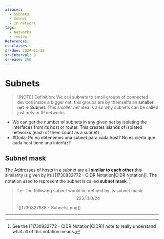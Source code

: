 ```yaml
---
aliases:
  - Subnets
  - Subnet
  - IP network
tags:
  - Networks
  - review
References: 
cssclasses:
sr-due: 2024-11-22
sr-interval: 3
sr-ease: 250
---
```

# Subnets

> [!NOTE] Definition: 
> We call subnets to small groups of connected devices inside a bigger net, this groups are by themselfs an **smaller net → Subnet**. 
> This *smaller net* idea is also why subnets can be called just nets or IP networks

+ We can get the number of subnets in any given net by isolating the interfaces from its host or router. This creates islands of isolated networks (each of them count as a subnet)
+ #Duda: Pq no obtenemos una subnet para cada host? No es cierto que cada host tiene una interfaz?
## Subnet mask
The Addresses of hosts in a subnet are all **similar to each other** this similarity is given by its [[1730832772 - CIDR Notation|CIDR Notation]]. The notation used to represent the subnet is called **subnet mask**. [^1]

> f.e: The following subnet would be defined by its subnet mask:
> $$223.1.1.0/24$$
> 
>![[1730827988 - Subnetsj.png]]

***
[^1]: See the [[1730832772 - CIDR Notation|CIDR]] note to really understand what all of this notation means.
